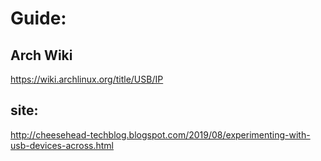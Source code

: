 # Guide:
## Arch Wiki
https://wiki.archlinux.org/title/USB/IP

## site:
http://cheesehead-techblog.blogspot.com/2019/08/experimenting-with-usb-devices-across.html

